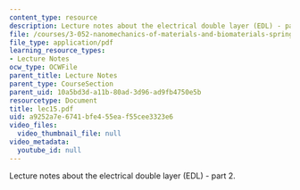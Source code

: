 ```yaml
---
content_type: resource
description: Lecture notes about the electrical double layer (EDL) - part 2.
file: /courses/3-052-nanomechanics-of-materials-and-biomaterials-spring-2007/a9252a7e6741bfe455eaf55cee3323e6_lec15.pdf
file_type: application/pdf
learning_resource_types:
- Lecture Notes
ocw_type: OCWFile
parent_title: Lecture Notes
parent_type: CourseSection
parent_uid: 10a5bd3d-a11b-80ad-3d96-ad9fb4750e5b
resourcetype: Document
title: lec15.pdf
uid: a9252a7e-6741-bfe4-55ea-f55cee3323e6
video_files:
  video_thumbnail_file: null
video_metadata:
  youtube_id: null
---
```

Lecture notes about the electrical double layer (EDL) - part 2.

